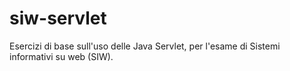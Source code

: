 # siw-servlet
Esercizi di base sull'uso delle Java Servlet, per l'esame di Sistemi informativi su web (SIW).
